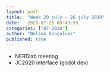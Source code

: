 ```yaml
---
layout: post
title:  "Week 20 july - 26 july 2020"
date:   2020-07-26 08:43:59
categories: ["07-2020"]
author: "Nelson Gonçalves"
published: true
---
```


* NERDlab meeting
* JC2020 interface (godot dev)
